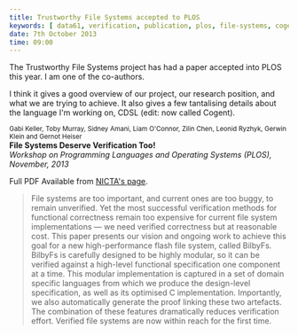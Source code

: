```yaml
---
title: Trustworthy File Systems accepted to PLOS
keywords: [ data61, verification, publication, plos, file-systems, cogent ]
date: 7th October 2013
time: 09:00
---
```


The Trustworthy File Systems project has had a paper accepted into PLOS this year. I am one of
the co-authors.

I think it gives a good overview of our project, our research position, and what we are trying
to achieve. It also gives a few tantalising details about the language I'm working on, CDSL (edit: now called Cogent).

<small>Gabi Keller, Toby Murray, Sidney Amani, Liam O'Connor, Zilin Chen, Leonid Ryzhyk, Gerwin Klein and Gernot Heiser</small> \
**File Systems Deserve Verification Too!** \
*Workshop on Programming Languages and Operating Systems (PLOS), November, 2013*

Full PDF Available from [NICTA's page](http://www.ssrg.nicta.com.au/projects/TS/filesystems.pml).

> File systems are too important, and current ones are too buggy, to remain unverified. Yet the most 
> successful verification methods for functional correctness remain too expensive for current file 
> system implementations — we need verified correctness but at reasonable cost. This paper presents 
> our vision and ongoing work to achieve this goal for a new high-performance flash file system, 
> called BilbyFs. BilbyFs is carefully designed to be highly modular, so it can be verified against 
> a high-level functional specification one component at a time. This modular implementation is 
> captured in a set of domain specific languages from which we produce the design-level 
> specification, as well as its optimised C implementation. Importantly, we also automatically 
> generate the proof linking these two artefacts. The combination of these features dramatically 
> reduces verification effort. Verified file systems are now within reach for the first time.
